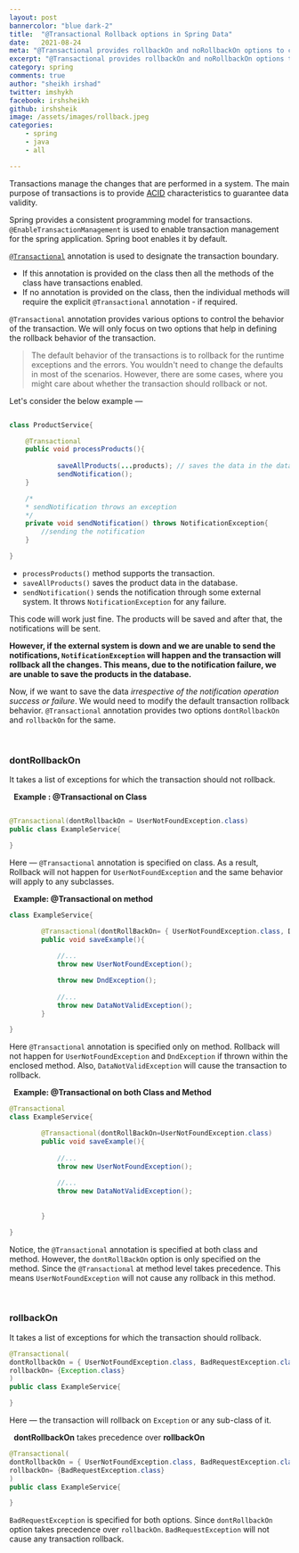 ```yaml
---
layout: post
bannercolor: "blue dark-2"
title:  "@Transactional Rollback options in Spring Data"
date:   2021-08-24
meta: "@Transactional provides rollbackOn and noRollbackOn options to control the rollback for exceptions"
excerpt: "@Transactional provides rollbackOn and noRollbackOn options to control the rollback for exceptions"
category: spring
comments: true
author: "sheikh irshad"
twitter: imshykh
facebook: irshsheikh
github: irshsheik
image: /assets/images/rollback.jpeg
categories:
    - spring
    - java
    - all

---
```


Transactions manage the changes that are performed in a system. The main purpose of transactions is to provide [ACID](https://en.wikipedia.org/wiki/ACID) characteristics to guarantee data validity. 

Spring provides a consistent programming model for transactions. `@EnableTransactionManagement` is used to enable transaction management for the spring application. Spring boot enables it by default.

[`@Transactional`](https://docs.oracle.com/javaee/7/api/javax/transaction/Transactional.html) annotation is used to designate the transaction boundary. 

- If this annotation is provided on the class then all the methods of the class have transactions enabled.
- If no annotation is provided on the class, then the individual methods will require the explicit `@Transactional` annotation - if required.

`@Transactional` annotation provides various options to control the behavior of the transaction. We will only focus on two options that help in defining the rollback behavior of the transaction.

> The default behavior of the transactions is to rollback for the runtime exceptions and the errors. You wouldn't need to change the defaults in most of the scenarios. However, there are some cases, where you might care about whether the transaction should rollback or not.

Let's consider the below example —

```java

class ProductService{

	@Transactional
	public void processProducts(){
		
			saveAllProducts(...products); // saves the data in the database
			sendNotification();
	}

	/*
	* sendNotification throws an exception
	*/
	private void sendNotification() throws NotificationException{
		//sending the notification
	}

}
```

- `processProducts()` method supports the transaction.
- `saveAllProducts()` saves the product data in the database.
- `sendNotification()` sends the notification through some external system. It throws `NotificationException` for any failure.

This code will work just fine. The products will be saved and after that, the notifications will be sent. 

**However, if the external system is down and we are unable to send the notifications, `NotificationException` will happen and the transaction will rollback all the changes. This means, due to the notification failure, we are unable to save the products in the database.**

 
Now, if we want to save the data *irrespective of the notification
operation success or failure*. We would need to modify the default transaction rollback behavior. `@Transactional` annotation provides two options `dontRollbackOn` and `rollbackOn` for the same. 

&nbsp;
### dontRollbackOn

It takes a list of exceptions for which the transaction should not rollback.

&nbsp;
**Example : @Transactional on Class**

```java

@Transactional(dontRollbackOn = UserNotFoundException.class)
public class ExampleService{

}
```

Here — `@Transactional` annotation is specified on class. As a result, Rollback will not happen for `UserNotFoundException` and the same behavior will apply to any subclasses.

&nbsp;
**Example: @Transactional on method**

```java
class ExampleService{

		@Transactional(dontRollBackOn= { UserNotFoundException.class, DndException.class})
		public void saveExample(){
		
			//...
			throw new UserNotFoundException();

			throw new DndException();
		
			//...
			throw new DataNotValidException();
		}

}
```

Here `@Transactional` annotation is specified only on method. Rollback will not happen for `UserNotFoundException` and `DndException` if thrown within the enclosed method. Also, `DataNotValidException` will cause the transaction to rollback.

&nbsp;
**Example: @Transactional on both Class and Method**

```java
@Transactional
class ExampleService{

		@Transactional(dontRollBackOn=UserNotFoundException.class)
		public void saveExample(){
		
			//...
			throw new UserNotFoundException();
		
			//...
			throw new DataNotValidException();
		
				
		}

}
```

Notice, the `@Transactional` annotation is specified at both class and method. However, the `dontRollBackOn`  option is only specified on the method. Since the `@Transactional` at method level takes precedence. This means `UserNotFoundException` will not cause any rollback in this method.

&nbsp;
### rollbackOn

It takes a list of exceptions for which the transaction should  rollback.

```java
@Transactional(
dontRollbackOn = { UserNotFoundException.class, BadRequestException.class},
rollbackOn= {Exception.class}
)
public class ExampleService{

}
```

Here — the transaction will rollback on `Exception` or any sub-class of it. 

&nbsp;
**dontRollbackOn** takes precedence over **rollbackOn**

```java
@Transactional(
dontRollbackOn = { UserNotFoundException.class, BadRequestException.class},
rollbackOn= {BadRequestException.class}
)
public class ExampleService{

}
```

`BadRequestException` is specified for both options. Since `dontRollbackOn` option takes precedence over `rollbackOn`. `BadRequestException` will not cause any transaction rollback.
